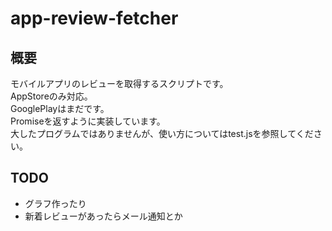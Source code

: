 # app-review-fetcher

## 概要
モバイルアプリのレビューを取得するスクリプトです。  
AppStoreのみ対応。  
GooglePlayはまだです。  
Promiseを返すように実装しています。  
大したプログラムではありませんが、使い方についてはtest.jsを参照してください。  

## TODO
* グラフ作ったり
* 新着レビューがあったらメール通知とか